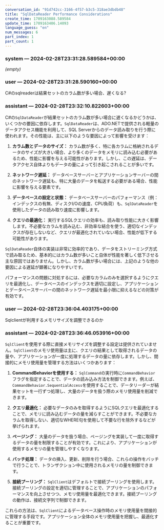 ```yaml
---
conversation_id: "91d742cc-3166-4f57-b3c5-318ae3dbdb48"
title: "SqlDataReader Performance Considerations"
create_time: 1709163088.589584
update_time: 1709163406.14093
language_guess: "en"
num_messages: 6
part_index: 1
part_count: 1
---
```


### system — 2024-02-28T23:31:28.589584+00:00

_(empty)_

### user — 2024-02-28T23:31:28.590160+00:00

C#のsqlreaderは結果セットのカラム数が多い場合、遅くなる?

### assistant — 2024-02-28T23:32:10.822603+00:00

C#の`SqlDataReader`が結果セットのカラム数が多い場合に遅くなるかどうかは、いくつかの要因に依存します。`SqlDataReader`は、ADO.NETで提供される軽量のデータアクセス機能を利用して、SQL Serverからのデータ読み取りを行う際に使われます。その性能は、主に以下のような要因によって影響を受けます：

1. **カラム数とデータのサイズ：** カラム数が多く、特に各カラムに格納されるデータのサイズが大きい場合、より多くのデータをメモリに読み込む必要があるため、性能に影響を与える可能性があります。しかし、この遅延は、データアクセス自体よりもデータの量によって引き起こされることが多いです。

2. **ネットワーク遅延：** データベースサーバーとアプリケーションサーバーの間のネットワーク遅延も、特に大量のデータを転送する必要がある場合、性能に影響を与える要素です。

3. **データベースの設定と状態：** データベースサーバーのパフォーマンス（例：インデックスの有無、ディスクI/Oの速度、CPU負荷）も、`SqlDataReader`を使用したデータの読み取り速度に影響します。

4. **クエリの最適化：** 実行するSQLクエリの効率も、読み取り性能に大きく影響します。不必要なカラムを読み込む、非効率な結合を使う、適切なインデックスが存在しないなど、クエリが最適化されていない場合、性能が低下する可能性があります。

`SqlDataReader`自体の実装は非常に効率的であり、データをストリーミング方式で読み取るため、基本的にはカラム数が多いこと自体が性能を著しく低下させる主な原因ではありません。しかし、カラム数が多い場合には、上記のような他の要因による遅延が顕著になりやすいです。

パフォーマンスの問題に対処するには、必要なカラムのみを選択するようにクエリを最適化し、データベースのインデックスを適切に設定し、アプリケーションとデータベースサーバーの間のネットワーク遅延を最小限に抑えるなどの対策が有効です。

### user — 2024-02-28T23:36:04.403175+00:00

Sqlclientが利用するメモリサイズを調整できるのか

### assistant — 2024-02-28T23:36:46.053916+00:00

`SqlClient`を使用する際に直接メモリサイズを調整する設定は提供されていません。`SqlClient`のメモリ使用量は主に、クエリの結果として取得されるデータの量や、アプリケーションが一度に処理するデータの量に依存します。しかし、間接的にメモリ使用量を管理する方法はいくつかあります：

1. **CommandBehaviorを使用する：** `SqlCommand`の実行時に`CommandBehavior`フラグを指定することで、データの読み込み方法を制御できます。例えば、`CommandBehavior.SequentialAccess`を使用することで、データリーダーが結果セットを一行ずつ処理し、大量のデータを扱う際のメモリ使用量を削減できます。

2. **クエリ最適化：** 必要なデータのみを取得するようにSQLクエリを最適化することで、メモリに読み込むデータの量を減らすことができます。不必要なカラムを取得しない、適切なWHERE句を使用して不要な行を除外するなどが挙げられます。

3. **ページング：** 大量のデータを扱う場合、ページングを実装して一度に取得するデータの量を制限することが有効です。これにより、アプリケーションが使用するメモリの量を管理しやすくなります。

4. **バッチ処理：** データの挿入、更新、削除を行う場合、これらの操作をバッチで行うことで、トランザクション中に使用されるメモリの量を制御できます。

5. **接続プーリング：** `SqlClient`はデフォルトで接続プーリングを使用します。接続プーリングの設定を適切に管理することで、アプリケーションのパフォーマンスを向上させつつ、メモリ使用量を最適化できます。接続プーリングの動作は、接続文字列で制御できます。

これらの方法は、`SqlClient`によるデータベース操作時のメモリ使用量を間接的に管理する手段です。アプリケーション全体のメモリ使用量を把握し、最適化することが重要です。
